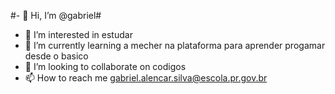 #- 👋 Hi, I’m @gabriel#
- 👀 I’m interested in  estudar
- 🌱 I’m currently learning  a mecher na plataforma para aprender progamar desde o basico
- 💞️ I’m looking to collaborate on codigos
- 📫 How to reach me  gabriel.alencar.silva@escola.pr.gov.br

<!---
bielsocafofo07/bielsocafofo07 is a ✨ special ✨ repository because its `README.md` (this file) appears on your GitHub profile.
You can click the Preview link to take a look at your changes.
--->
